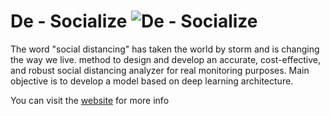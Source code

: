# De - Socialize ![De - Socialize](myimage.pngwebsite/assets/img/distance.png)
The word "social distancing" has taken the world by storm and is changing the way we live. method to design and develop an accurate, cost-effective, and robust social distancing analyzer for real monitoring purposes. Main objective is to develop a model based on deep learning architecture.

You can visit the [website](https://github.com/user/repo/blob/branch/other_file.md) for more info 
